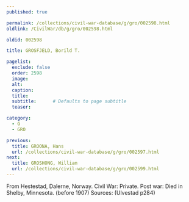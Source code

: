 ```yaml
---
published: true

permalink: /collections/civil-war-database/g/gro/002598.html
oldlink: /CivilWar/db/g/gro/002598.html

oldid: 002598

title: GROSFJELD, Borild T.

pagelist:
  exclude: false
  order: 2598
  image: 
  alt:
  caption:
  title:
  subtitle:      # Defaults to page subtitle
  teaser:

category: 
  - G 
  - GRO

previous:
  title: GROONA, Hans
  url: /collections/civil-war-database/g/gro/002597.html  
next:
  title: GROSHONG, William
  url: /collections/civil-war-database/g/gro/002599.html   
---
```

From Hestestad, Dalerne, Norway. Civil War: Private. Post war: Died in Shelby, Minnesota. (before 1907) Sources: (Ulvestad p284)